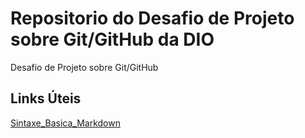 # Repositorio do Desafio de Projeto sobre Git/GitHub da DIO
Desafio de Projeto sobre Git/GitHub
## Links Úteis
[Sintaxe_Basica_Markdown](https://www.markdownguide.org/basic-syntax/)
